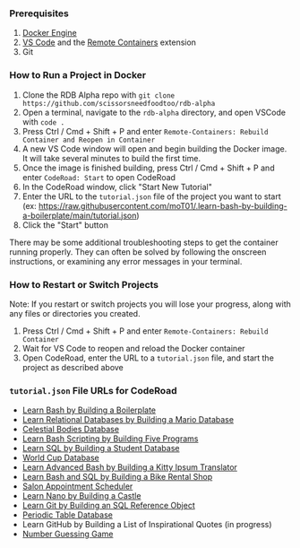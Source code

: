 ### Prerequisites

1. [Docker Engine](https://docs.docker.com/engine/)
1. [VS Code](https://code.visualstudio.com/download) and the [Remote Containers](https://marketplace.visualstudio.com/items?itemName=ms-vscode-remote.remote-containers) extension
1. Git

### How to Run a Project in Docker

1. Clone the RDB Alpha repo with `git clone https://github.com/scissorsneedfoodtoo/rdb-alpha`
1. Open a terminal, navigate to the `rdb-alpha` directory, and open VSCode with `code .`
1. Press Ctrl / Cmd + Shift + P and enter `Remote-Containers: Rebuild Container and Reopen in Container`
1. A new VS Code window will open and begin building the Docker image. It will take several minutes to build the first time.
1. Once the image is finished building, press Ctrl / Cmd + Shift + P and enter `CodeRoad: Start` to open CodeRoad
1. In the CodeRoad window, click "Start New Tutorial"
1. Enter the URL to the `tutorial.json` file of the project you want to start (ex: https://raw.githubusercontent.com/moT01/.learn-bash-by-building-a-boilerplate/main/tutorial.json)
1. Click the "Start" button

There may be some additional troubleshooting steps to get the container running properly. They can often be solved by following the onscreen instructions, or examining any error messages in your terminal.

### How to Restart or Switch Projects

Note: If you restart or switch projects you will lose your progress, along with any files or directories you created.

1. Press Ctrl / Cmd + Shift + P and enter `Remote-Containers: Rebuild Container`
1. Wait for VS Code to reopen and reload the Docker container
1. Open CodeRoad, enter the URL to a `tutorial.json` file, and start the project as described above

### `tutorial.json` File URLs for CodeRoad

- [Learn Bash by Building a Boilerplate](https://raw.githubusercontent.com/moT01/.learn-bash-by-building-a-boilerplate/main/tutorial.json)
- [Learn Relational Databases by Building a Mario Database](https://raw.githubusercontent.com/moT01/learn-relational-databases-by-building-a-mario-database/main/tutorial.json)
- [Celestial Bodies Database](https://raw.githubusercontent.com/moT01/.celestial-bodies-database/main/tutorial.json)
- [Learn Bash Scripting by Building Five Programs](https://raw.githubusercontent.com/moT01/.learn-bash-scripting-by-building-five-programs/main/tutorial.json)
- [Learn SQL by Building a Student Database](https://raw.githubusercontent.com/moT01/.learn-sql-by-building-a-student-database/main/tutorial.json)
- [World Cup Database](https://raw.githubusercontent.com/moT01/.world-cup-database/main/tutorial.json)
- [Learn Advanced Bash by Building a Kitty Ipsum Translator](https://raw.githubusercontent.com/moT01/.learn-advanced-bash-by-building-a-kitty-ipsum-translator/main/tutorial.json)
- [Learn Bash and SQL by Building a Bike Rental Shop](https://raw.githubusercontent.com/moT01/.learn-bash-and-sql-by-building-a-bike-rental-shop/main/tutorial.json)
- [Salon Appointment Scheduler](https://raw.githubusercontent.com/moT01/.salon-appointment-scheduler/main/tutorial.json)
- [Learn Nano by Building a Castle](https://raw.githubusercontent.com/moT01/.learn-nano-by-building-a-castle/main/tutorial.json)
- [Learn Git by Building an SQL Reference Object](https://raw.githubusercontent.com/moT01/.learn-git-by-building-an-sql-reference-object/main/tutorial.json)
- [Periodic Table Database](https://raw.githubusercontent.com/moT01/.periodic-table-database/main/tutorial.json)
- Learn GitHub by Building a List of Inspirational Quotes (in progress)
- [Number Guessing Game](https://raw.githubusercontent.com/moT01/.number-guessing-game/main/tutorial.json)
